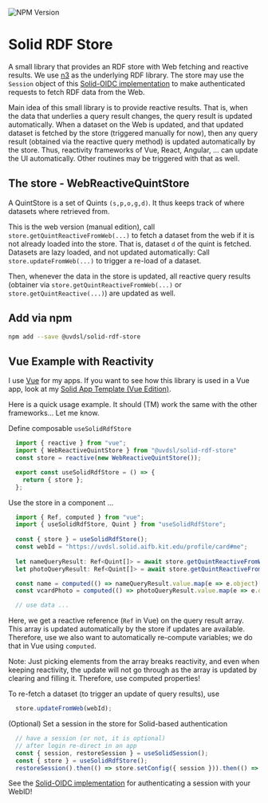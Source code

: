 ![NPM Version](https://img.shields.io/npm/v/%40uvdsl%2Fsolid-rdf-store)

# Solid RDF Store

A small library that provides an RDF store with Web fetching and reactive results.
We use [n3](https://www.npmjs.com/package/n3) as the underlying RDF library.
The store may use the `Session` object of this [Solid-OIDC implementation](https://github.com/uvdsl/solid-oidc-client-browser) to make authenticated requests to fetch RDF data from the Web.

Main idea of this small library is to provide reactive results.
That is, when the data that underlies a query result changes, the query result is updated automatically.
When a dataset on the Web is updated, and that updated dataset is fetched by the store (triggered manually for now), then any query result (obtained via the reactive query method) is updated automatically by the store.
Thus, reactivity frameworks of Vue, React, Angular, ... can update the UI automatically.
Other routines may be triggered with that as well.


## The store - WebReactiveQuintStore

A QuintStore is a set of Quints `(s,p,o,g,d)`. It thus keeps track of where datasets where retrieved from.

This is the web version (manual edition), call `store.getQuintReactiveFromWeb(...)` to fetch a dataset from the web if it is not already loaded into the store.
That is, dataset `d` of the quint is fetched.
Datasets are lazy loaded, and not updated automatically: Call `store.updateFromWeb(...)` to trigger a re-load of a dataset.
 
Then, whenever the data in the store is updated, all reactive query results (obtainer via `store.getQuintReactiveFromWeb(...)` or `store.getQuintReactive(...)`) are updated as well.


## Add via npm

```sh
npm add --save @uvdsl/solid-rdf-store
```


## Vue Example with Reactivity
I use [Vue](https://vuejs.org/) for my apps. 
If you want to see how this library is used in a Vue app, look at my [Solid App Template (Vue Edition)](https://github.com/uvdsl/solid-app-template-vue).

Here is a quick usage example. 
It should (TM) work the same with the other frameworks... Let me know.

Define composable `useSolidRdfStore`
```ts
  import { reactive } from "vue";
  import { WebReactiveQuintStore } from "@uvdsl/solid-rdf-store"
  const store = reactive(new WebReactiveQuintStore());

  export const useSolidRdfStore = () => {
    return { store };
  };
```

Use the store in a component ...
```ts
  import { Ref, computed } from "vue";
  import { useSolidRdfStore, Quint } from "useSolidRdfStore";
  
  const { store } = useSolidRdfStore();
  const webId = "https://uvdsl.solid.aifb.kit.edu/profile/card#me";
  
  let nameQueryResult: Ref<Quint[]> = await store.getQuintReactiveFromWeb(webId, "http://www.w3.org/2006/vcard/ns#fn", null, null, webId);
  let photoQueryResult: Ref<Quint[]> = await store.getQuintReactiveFromWeb(webId, "http://www.w3.org/2006/vcard/ns#hasPhoto", null, null, webId);

  const name = computed(() => nameQueryResult.value.map(e => e.object)[0]);
  const vcardPhoto = computed(() => photoQueryResult.value.map(e => e.object)[0]);

  // use data ...
```
Here, we get a reactive reference (`Ref` in Vue) on the query result array.
This array is updated automatically by the store if updates are available.
Therefore, use we also want to automatically re-compute variables; we do that in Vue using `computed`.

Note: Just picking elements from the array breaks reactivity, and even when keeping reactivity, the update will not go through as the array is updated by clearing and filling it.
Therefore, use computed properties!

To re-fetch a dataset (to trigger an update of query results), use 
```ts
  store.updateFromWeb(webId);
```

(Optional) Set a session in the store for Solid-based authentication
```ts
  // have a session (or not, it is optional)
  // after login re-direct in an app
  const { session, restoreSession } = useSolidSession();
  const { store } = useSolidRdfStore();
  restoreSession().then(() => store.setConfig({ session })).then(() => console.log("Logged in:", session.webId));
```

See the [Solid-OIDC implementation](https://github.com/uvdsl/solid-oidc-client-browser) for authenticating a session with your WebID!


